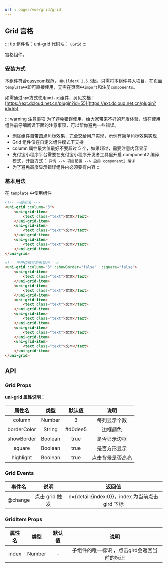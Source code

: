 ```yaml
---
url : pages/vue/grid/grid
---
```


## Grid 宫格
::: tip 组件名：uni-grid
代码块： `uGrid`
:::

宫格组件。

### 安装方式

本组件符合[easycom](https://uniapp.dcloud.io/collocation/pages?id=easycom)规范，`HBuilderX 2.5.5`起，只需将本组件导入项目，在页面`template`中即可直接使用，无需在页面中`import`和注册`components`。

如需通过`npm`方式使用`uni-ui`组件，另见文档：[https://ext.dcloud.net.cn/plugin?id=55](https://ext.dcloud.net.cn/plugin?id=55)

::: warning 注意事项
为了避免错误使用，给大家带来不好的开发体验，请在使用组件前仔细阅读下面的注意事项，可以帮你避免一些错误。
- 删除组件自带圆点角标效果，完全交给用户实现，示例有简单角标效果实现
- Grid 组件仅在自定义组件模式下支持
- column 属性最大值最好不要超过 5 个，如果超过，需要注意内容显示
- 支付宝小程序平台需要在支付宝小程序开发者工具里开启 component2 编译模式，开启方式： `详情 --> 项目配置 --> 启用 component2 编译`
- 为了避免高度显示错误组件内必须要有内容
:::

### 基本用法

在 ``template`` 中使用组件

```html
<!-- 一般用法 -->
<uni-grid :column="3">
	<uni-grid-item>
		<text class="text">文本</text>
	</uni-grid-item>
	<uni-grid-item>
		<text class="text">文本</text>
	</uni-grid-item>
	<uni-grid-item>
		<text class="text">文本</text>
	</uni-grid-item>
</uni-grid>

<!-- 不带边框并矩形显示 -->
<uni-grid :column="3" :showBorder="false"  :square="false">
	<uni-grid-item>
		<text class="text">文本</text>
	</uni-grid-item>
	<uni-grid-item>
		<text class="text">文本</text>
	</uni-grid-item>
	<uni-grid-item>
		<text class="text">文本</text>
	</uni-grid-item>
	<uni-grid-item>
		<text class="text">文本</text>
	</uni-grid-item>
	<uni-grid-item>
		<text class="text">文本</text>
	</uni-grid-item>
	<uni-grid-item>
		<text class="text">文本</text>
	</uni-grid-item>
</uni-grid>
```

## API

### Grid Props

**uni-grid 属性说明：**

|属性名		|类型	|默认值	|说明				|
|:-:		|:-:	|:-:	|:-:				|
|column		|Number	|3		|每列显示个数		|
|borderColor|String	|#d0dee5|边框颜色			|
|showBorder	|Boolean|true	|是否显示边框		|
|square		|Boolean|true	|是否方形显示		|
|highlight	|Boolean|true	|点击背景是否高亮	|

### Grid Events
|事件名	|说明			|返回值											|
|:-:	|:-:			|:-:											|
|@change|点击 grid 触发	|e={detail:{index:0}}，index 为当前点击 gird 下标|


### GridItem Props

|属性名|类型		|默认值	|说明										|
|:-:	|:-:		|:-:	|:-:										|
|index|Number	|-		|子组件的唯一标识 ，点击gird会返回当前的标识|
